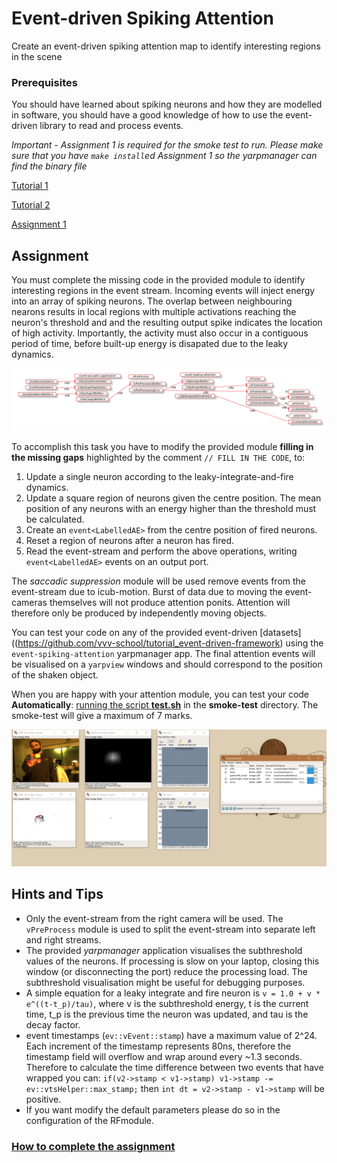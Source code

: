 # Event-driven Spiking Attention
Create an event-driven spiking attention map to identify interesting regions in the scene

### Prerequisites
You should have learned about spiking neurons and how they are modelled in software, you should have a good knowledge of how to use the event-driven library to read and process events.

*Important - Assignment 1 is required for the smoke test to run. Please make sure that you have `make install`ed Assignment 1 so the _yarpmanager_ can find the binary file*

[Tutorial 1](https://github.com/vvv-school/tutorial_event-driven-framework)

[Tutorial 2](https://github.com/vvv-school/tutorial_event-handling)

[Assignment 1]()

## Assignment
You must complete the missing code in the provided module to identify interesting regions in the event stream. Incoming events will inject energy into an array of spiking neurons. The overlap between neighbouring nearons results in local regions with multiple activations reaching the neuron's threshold and and the resulting output spike indicates the location of high activity. Importantly, the activity must also occur in a contiguous period of time, before built-up energy is disapated due to the leaky dynamics.

![results](misc/spiking-app.png)

To accomplish this task you have to modify the provided module **filling in the missing gaps** highlighted by the comment ``// FILL IN THE CODE``, to:

1. Update a single neuron according to the leaky-integrate-and-fire dynamics.
1. Update a square region of neurons given the centre position. The mean position of any neurons with an energy higher than the threshold must be calculated.
1. Create an ``event<LabelledAE>`` from the centre position of fired neurons.
1. Reset a region of neurons after a neuron has fired.
1. Read the event-stream and perform the above operations, writing ``event<LabelledAE>`` events on an output port.

The *saccadic suppression* module will be used remove events from the event-stream due to icub-motion. Burst of data due to moving the event-cameras themselves will not produce attention ponits. Attention will therefore only be produced by independently moving objects.

You can test your code on any of the provided event-driven [datasets]((https://github.com/vvv-school/tutorial_event-driven-framework) using the ``event-spiking-attention`` yarpmanager app. The final attention events will be visualised on a ``yarpview`` windows and should correspond to the position of the shaken object.

When you are happy with your attention module, you can test your code **Automatically**: [running the script **test.sh**](https://github.com/vvv-school/vvv-school.github.io/blob/master/instructions/how-to-run-smoke-tests.md) in the **smoke-test** directory. The smoke-test will give a maximum of 7 marks.

![results](misc/output_event-spiking-attention.PNG)

## Hints and Tips
- Only the event-stream from the right camera will be used. The ``vPreProcess`` module is used to split the event-stream into separate left and right streams.
- The provided _yarpmanager_ application visualises the subthreshold values of the neurons. If processing is slow on your laptop, closing this window (or disconnecting the port) reduce the processing load. The subthreshold visualisation might be useful for debugging purposes.
- A simple equation for a leaky integrate and fire neuron is `v = 1.0 + v * e^((t-t_p)/tau)`, where v is the subthreshold energy, t is the current time, t\_p is the previous time the neuron was updated, and tau is the decay factor.
- event timestamps (`ev::vEvent::stamp`) have a maximum value of 2^24. Each increment of the timestamp represents 80ns, therefore the timestamp field will overflow and wrap around every ~1.3 seconds. Therefore to calculate the time difference between two events that have wrapped you can: `if(v2->stamp < v1->stamp) v1->stamp -= ev::vtsHelper::max_stamp;` then `int dt = v2->stamp - v1->stamp` will be positive.
- If you want modify the default parameters please do so in the configuration of the RFmodule.

### [How to complete the assignment](https://github.com/vvv-school/vvv-school.github.io/blob/master/instructions/how-to-complete-assignments.md)
